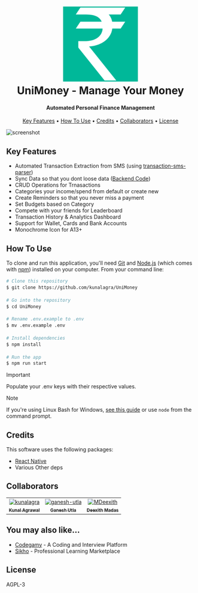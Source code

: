 <h1 align="center">
  <br>
  <a href=""><img src="https://raw.githubusercontent.com/kunalagra/UniMoney/main/assets/images/Logo_1.png" alt="Unimoney" width="200"></a>
  <br>
  UniMoney - Manage Your Money
  <br>
</h1>

<h4 align="center">Automated Personal Finance Management</h4>

<p align="center">
  <a href="#key-features">Key Features</a> •
  <a href="#how-to-use">How To Use</a> •
  <a href="#credits">Credits</a> •
  <a href="#collaborators">Collaborators</a> •
  <a href="#license">License</a>
</p>

![screenshot]()

## Key Features

* Automated Transaction Extraction from SMS (using [transaction-sms-parser](https://github.com/kunalagra/transaction-sms-parser/))
* Sync Data so that you dont loose data ([Backend Code](https://github.com/kunalagra/UniMoney-Backend))
* CRUD Operations for Trnasactions
* Categories your income/spend from default or create new
* Create Reminders so that you never miss a payment 
* Set Budgets based on Category
* Compete with your friends for Leaderboard
* Transaction History & Analytics Dashboard
* Support for Wallet, Cards and Bank Accounts
* Monochrome Icon for A13+

## How To Use

To clone and run this application, you'll need [Git](https://git-scm.com) and [Node.js](https://nodejs.org/en/download/) (which comes with [npm](http://npmjs.com)) installed on your computer. From your command line:

```bash
# Clone this repository
$ git clone https://github.com/kunalagra/UniMoney

# Go into the repository
$ cd UniMoney

# Rename .env.example to .env
$ mv .env.example .env

# Install dependencies
$ npm install

# Run the app
$ npm run start
```
> [!IMPORTANT]  
> Populate your .env keys with their respective values. 

> [!NOTE]
> If you're using Linux Bash for Windows, [see this guide](https://www.howtogeek.com/261575/how-to-run-graphical-linux-desktop-applications-from-windows-10s-bash-shell/) or use `node` from the command prompt.

## Credits

This software uses the following packages:

- [React Native](https://reactnative.dev/)
- Various Other deps

## Collaborators
<table>
<tr>
    <td align="center">
        <a href="https://github.com/kunalagra">
            <img src="https://avatars.githubusercontent.com/u/66416646?v=4" width="100;" alt="kunalagra"/>
            <br />
            <sub><b>Kunal Agrawal</b></sub>
        </a>
    </td>
    <td align="center">
        <a href="https://github.com/ganesh-utla">
            <img src="https://avatars.githubusercontent.com/u/87692393?v=4" width="100;" alt="ganesh-utla"/>
            <br />
            <sub><b>Ganesh Utla</b></sub>
        </a>
    </td>
    <td align="center">
        <a href="https://github.com/MDeexith">
            <img src="https://avatars.githubusercontent.com/u/88663554?v=4" width="100;" alt="MDeexith"/>
            <br />
            <sub><b>Deexith Madas</b></sub>
        </a>
    </td>

 </tr>
</table>


## You may also like...

- [Codegamy](https://github.com/kunalagra/codegamy) - A Coding and Interview Platform
- [Sikho](https://github.com/kunalagra/sikho) - Professional Learning Marketplace

## License

AGPL-3

